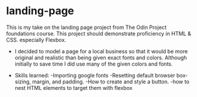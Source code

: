 # landing-page

This is my take on the landing page project from
The Odin Project foundations course.
This project should demonstrate proficiency in
HTML & CSS. especially Flexbox.

- I decided to model a page for a local business so that it would be more original and realistic than being given exact fonts and colors. Although initially to save time I did
  use many of the given colors and fonts.

- Skills learned:
  -Importing google fonts
  -Resetting default browser box-sizing, margin, and padding.
  -How to create and style a button.
  -how to nest HTML elements to target them with flexbox
